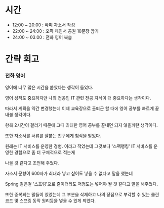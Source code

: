 # 시간
- 12:00 ~ 20:00 : 싸피 자소서 작성
- 22:00 ~ 24:00 : 오픽 제인서 공원 10문장 암기
- 24:00 ~ 03:00 : 전화 영어 복습

# 간략 회고

### 전화 영어

영어에 너무 많은 시간을 쏟았다는 생각이 들었다.

영어 성적도 중요하지만 나의 전공인 IT 관련 전공 지식이 더 중요하다는 생각이다.

따라서 계획을 약간 변경했는데 이제 교육장으로 출퇴근 할 때에 영어 공부를 빠르게 끝내볼 생각이다.

왕복 2시간이 걸리기 때문에 그때 최대한 영어 공부를 끝내면 되지 않을까란 생각이다.

또한 자소서를 서류를 잘붙는 친구에게 첨삭을 받았다.

원래는 IT 서비스를 운영한 경험. 이라고 적었는데 그것보다 '스펙랭킹' IT 서비스를 운영한 경험으로 좀 더 구체적으로 적는게

나을 것 같다고 조언해 주었다.

자소서 문항이 600자가 최대라 넣고 싶어도 넣을 수 없다고 말을 했는데

Spring 같은걸 '스프링'으로 줄이더라도 저정도는 넣어야 될 것 같다고 말을 해주었다.

또한 중복되는 말들이 있었는데 그 부분을 삭제하고 나의 장점으로 부각할 수 있는 클린코드 및 스프링 동작 원리등을 넣을 수 있게 되었다.